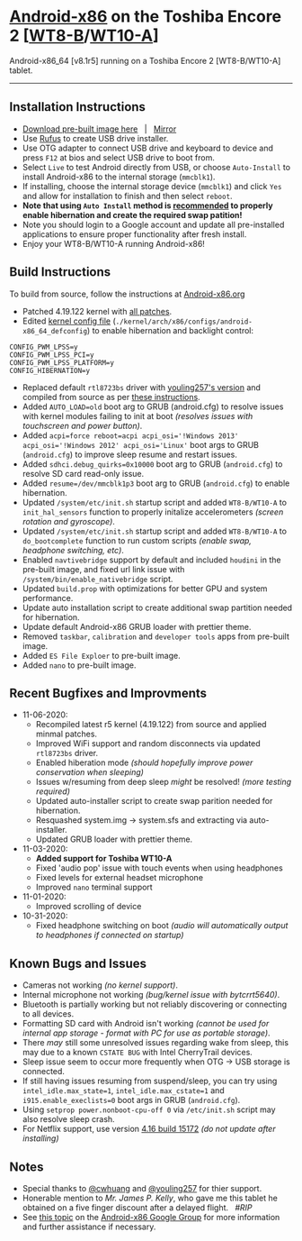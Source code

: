 # [Android-x86](https://www.android-x86.org) on the Toshiba Encore 2 [[WT8-B](https://www.toshiba.ca/productdetailpage.aspx?id=2147499291)/[WT10-A](https://support.dynabook.com/support/staticContentDetail?contentId=4012954)]

Android-x86_64 [v8.1r5] running on a Toshiba Encore 2 [WT8-B/WT10-A] tablet.

----------------------------------------------------------------------------------

## Installation Instructions

* [Download pre-built image here](https://mega.nz/file/6DImjTaR#1Ukl5ZgSKl6ogwouiH7lrTBPG8WGHRi0D9l7vFka3FE) &nbsp; | &nbsp; [Mirror](https://www.dropbox.com/s/jbff2ocuu0xmb1w/Android-x86_8.1r5_WT8-B_W10T-A.iso?dl=0)
* Use [Rufus](https://rufus.ie/) to create USB drive installer.
* Use OTG adapter to connect USB drive and keyboard to device and press `F12` at bios and select USB drive to boot from.
* Select `Live` to test Android directly from USB, or choose `Auto-Install` to install Android-x86 to the internal storage (`mmcblk1`).
* If installing, choose the internal storage device (`mmcblk1`) and click `Yes` and allow for installation to finish and then select `reboot`.
* **Note that using `Auto Install` method is <ins>recommended</ins> to properly enable hibernation and create the required swap patition!**
* Note you should login to a Google account and update all pre-installed applications to ensure proper functionality after fresh install.
* Enjoy your WT8-B/WT10-A running Android-x86!


## Build Instructions

To build from source, follow the instructions at [Android-x86.org](https://www.android-x86.org/source.html)

* Patched 4.19.122 kernel with [all patches](./00%20%20Kernel%204.19.122/Patches).
* Edited [kernel config file](./00%20%20Kernel%204.19/android-x86_64_defconfig) (`./kernel/arch/x86/configs/android-x86_64_defconfig`) to enable hibernation and backlight control:
```
CONFIG_PWM_LPSS=y
CONFIG_PWM_LPSS_PCI=y
CONFIG_PWM_LPSS_PLATFORM=y
CONFIG_HIBERNATION=y
```
* Replaced default `rtl8723bs` driver with [youling257's version](https://github.com/youling257/rockchip_wlan) and compiled from source as per [these instructions](https://groups.google.com/g/android-x86/c/iwSFhlLyW7A/m/kSxTf-rBAwAJ).
* Added `AUTO_LOAD=old` boot arg to GRUB (android.cfg) to resolve issues with kernel modules failing to init at boot _(resolves issues with touchscreen and power button)_.
* Added `acpi=force reboot=acpi acpi_osi='!Windows 2013' acpi_osi='!Windows 2012' acpi_osi='Linux'` boot args to GRUB (`android.cfg`) to improve sleep resume and restart issues.
* Added `sdhci.debug_quirks=0x10000` boot arg to GRUB (`android.cfg`) to resolve SD card read-only issue.
* Added `resume=/dev/mmcblk1p3` boot arg to GRUB (`android.cfg`) to enable hibernation.
* Updated `/system/etc/init.sh` startup script and added `WT8-B/WT10-A` to `init_hal_sensors` function to properly initalize accelerometers _(screen rotation and gyroscope)_.
* Updated `/system/etc/init.sh` startup script and added `WT8-B/WT10-A` to `do_bootcomplete` function to run custom scripts _(enable swap, headphone switching, etc)_.
* Enabled `navtivebridge` support by default and included `houdini` in the pre-built image, and fixed url link issue with `/system/bin/enable_nativebridge` script.
* Updated `build.prop` with optimizations for better GPU and system performance.
* Update auto installation script to create additional swap partition needed for hibernation.
* Update default Android-x86 GRUB loader with prettier theme.
* Removed `taskbar`, `calibration` and `developer tools` apps from pre-built image.
* Added `ES File Exploer` to pre-built image.
* Added `nano` to pre-built image.


## Recent Bugfixes and Improvments

* 11-06-2020:
	* Recompiled latest r5 kernel (4.19.122) from source and applied minmal patches.
	* Improved WiFi support and random disconnects via updated `rtl8723bs` driver.
	* Enabled hiberation mode _(should hopefully improve power conservation when sleeping)_
	* Issues w/resuming from deep sleep _might_ be resolved! _(more testing required)_
	* Updated auto-installer script to create swap parition needed for hibernation.
	* Resquashed system.img -> system.sfs and extracting via auto-installer.
	* Updated GRUB loader with prettier theme.
* 11-03-2020: 
	* **Added support for Toshiba WT10-A**
	* Fixed 'audio pop' issue with touch events when using headphones
	* Fixed levels for external headset microphone
	* Improved `nano` terminal support
* 11-01-2020:
	* Improved scrolling of device
* 10-31-2020:
	* Fixed headphone switching on boot _(audio will automatically output to headphones if connected on startup)_ 


## Known Bugs and Issues

* Cameras not working _(no kernel support)_.
* Internal microphone not working _(bug/kernel issue with bytcrrt5640)_.
* Bluetooth is partially working but not reliably discovering or connecting to all devices.
* Formatting SD card with Android isn't working _(cannot be used for internal app storage - format with PC for use as portable storage)_.
* There _may_ still some unresolved issues regarding wake from sleep, this may due to a known `CSTATE BUG` with Intel CherryTrail devices.
* Sleep issue seem to occur more frequently when OTG -> USB storage is connected.
* If still having issues resuming from suspend/sleep, you can try using `intel_idle.max_state=1`, `intel_idle.max_cstate=1` and `i915.enable_execlists=0` boot args in GRUB (`android.cfg`).
* Using `setprop power.nonboot-cpu-off 0` via `/etc/init.sh` script may also resolve sleep crash.
* For Netflix support, use version [4.16 build 15172](https://netflixhelp.s3.amazonaws.com/netflix-4.16-15172-release.apk) _(do not update after installing)_


## Notes

* Special thanks to [@cwhuang](https://github.com/cwhuang) and [@youling257](https://github.com/youling257) for thier support.
* Honerable mention to *Mr. James P. Kelly*, who gave me this tablet he obtained on a five finger discount after a delayed flight. &nbsp; _#RIP_
* See [this topic](https://groups.google.com/forum/#!topic/android-x86/qyCvK176UXA) on the [Android-x86 Google Group](https://groups.google.com/forum/#!forum/android-x86) for more information and further assistance if necessary.
